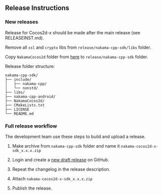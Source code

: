 ## Release Instructions

### New releases

Release for Cocos2d-x should be made after the main release (see RELEASEINST.md).

Remove all `ssl` and `crypto` libs from `release/nakama-cpp-sdk/libs` folder.

Copy `NakamaCocos2d` folder from [here](https://github.com/heroiclabs/nakama-cocos2d-x/tree/master/Classes) to `release/nakama-cpp-sdk` folder.

Release folder structure:
```
nakama-cpp-sdk/
├── include/
│   ├── nakama-cpp/
│   └── nonstd/
├── libs/
├── nakama-cpp-android/
├── NakamaCocos2d/
├── CMakeLists.txt
├── LICENSE
└── README.md
```

### Full release workflow

The development team use these steps to build and upload a release.

1. Make archive from `nakama-cpp-sdk` folder and name it `nakama-cocos2d-x-sdk_x.x.x.zip`

2. Login and create a [new draft release](https://github.com/heroiclabs/nakama-cocos2d-x/releases/new) on GitHub.

3. Repeat the changelog in the release description.

4. Attach `nakama-cocos2d-x-sdk_x.x.x.zip`

5. Publish the release.
